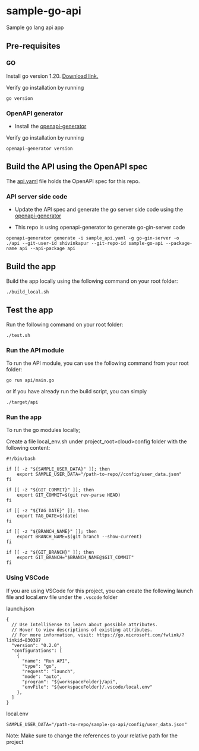 # sample-go-api

 Sample go lang api app 

## Pre-requisites

### GO

Install go version 1.20. [Download link.](https://go.dev/doc/install)

Verify go installation by running

```(bash)
go version
```

### OpenAPI generator

- Install the [openapi-generator](https://openapi-generator.tech/docs/installation/#homebrew)

Verify go installation by running

```(bash)
openapi-generator version
```

## Build the API using the OpenAPI spec

The [api.yaml](/api.yaml) file holds the OpenAPI spec for this repo.

### API server side code

- Update the API spec and generate the go server side code using the [openapi-generator](https://openapi-generator.tech/docs/installation/#homebrew)

- This repo is using openapi-generator to generate go-gin-server code

```(bash)
openapi-generator generate -i sample_api.yaml -g go-gin-server -o ./api --git-user-id shivinkapur --git-repo-id sample-go-api --package-name api --api-package api
```

## Build the app

Build the app locally using the following command on your root folder:

```(bash)
./build_local.sh
```

## Test the app

Run the following command on your root folder:

```(bash)
./test.sh
```

### Run the API module

To run the API module, you can use the following command from your root folder:

```(bash)
go run api/main.go
```

or if you have already run the build script, you can simply

```(bash)
./target/api
```

### Run the app

To run the go modules locally;

Create a file local_env.sh under project_root>cloud>config folder with the following content:

```(bash)
#!/bin/bash

if [[ -z "${SAMPLE_USER_DATA}" ]]; then
    export SAMPLE_USER_DATA="/path-to-repo//config/user_data.json"
fi

if [[ -z "${GIT_COMMIT}" ]]; then
    export GIT_COMMIT=$(git rev-parse HEAD)
fi

if [[ -z "${TAG_DATE}" ]]; then
    export TAG_DATE=$(date)
fi

if [[ -z "${BRANCH_NAME}" ]]; then
    export BRANCH_NAME=$(git branch --show-current)
fi

if [[ -z "${GIT_BRANCH}" ]]; then
    export GIT_BRANCH="$BRANCH_NAME@$GIT_COMMIT" 
fi

```


### Using VSCode

If you are using VSCode for this project, you can create the following launch file and local.env file under the `.vscode` folder

launch.json

```(json)
{
  // Use IntelliSense to learn about possible attributes.
  // Hover to view descriptions of existing attributes.
  // For more information, visit: https://go.microsoft.com/fwlink/?linkid=830387
  "version": "0.2.0",
  "configurations": [
    {
      "name": "Run API",
      "type": "go",
      "request": "launch",
      "mode": "auto",
      "program": "${workspaceFolder}/api",
      "envFile": "${workspaceFolder}/.vscode/local.env"
    },
  ]
}
```

local.env

```(bash)
SAMPLE_USER_DATA="/path-to-repo/sample-go-api/config/user_data.json"
```

Note: Make sure to change the references to your relative path for the project
